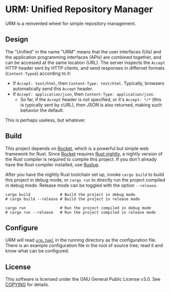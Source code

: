 # URM: Unified Repository Manager

URM is a reinvented wheel for simple repository management.

## Design

The "Unified" in the name "URM" means that the user interfaces (UIs) and the application programming interfaces (APIs) are combined together, and can be accessed at the same location (URL). The server inspects the `Accept` HTTP header sent by HTTP clients, and send responses in differnet formats (`Content-Type`s) according to it:

- If `Accept: text/html`, then `Content-Type: text/html`. Typically, browsers automatically send this `Accept` header.
- If `Accept: application/json`, then `Content-Type: application/json`.
  - So far, if the `Accept` header is not specified, or it's `Accept: */*` (this is typically sent by cURL), then JSON is also returned, making such behavior the default.

This is perhaps useless, but whatever.

## Build

This project depends on [Rocket][rocket], which is a powerful but simple web framework for Rust. Since [Rocket][rocket] requires [Rust nightly][rust-nightly], a nightly version of the Rust compiler is required to compile this project. If you don't already have the Rust compiler installed, use [Rustup][rustup].

After you have the nightly Rust toolchain set up, invoke `cargo build` to build this project in debug mode, or `cargo run` to directly run the project compiled in debug mode. Release mode can be toggled with the option `--release`.

```shell
cargo build             # Build the project in debug mode
# cargo build --release # Build the project in release mode

cargo run               # Run the project compiled in debug mode
# cargo run --release   # Run the project compiled in release mode
```

[rocket]: https://rocket.rs/
[rust-nightly]: https://doc.rust-lang.org/book/appendix-07-nightly-rust.html
[rustup]: https://rustup.rs/

## Configure

URM will read [`urm.toml`](urm.toml) in the running directory as the configuration file. There is an example configuration file in the root of source tree; read it and know what can be configured.

## License

This software is licensed under the GNU General Public License v3.0. See [COPYING](COPYING) for details.
